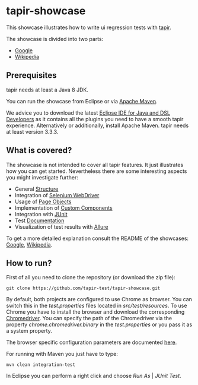 # tapir-showcase

This showcase illustrates how to write ui regression tests with [tapir](https://www.tapir-test.io).

The showcase is divided into two parts:
* [Google](google/README.md)
* [Wikipedia](wikipedia/README.md)

## Prerequisites
tapir needs at least a Java 8 JDK.

You can run the showcase from Eclipse or via [Apache Maven](https://maven.apache.org/).

We advice you to download the latest [Eclipse IDE for Java and DSL Developers](https://www.eclipse.org/downloads/packages/eclipse-ide-java-and-dsl-developers/oxygen2) as it contains all the plugins you need to have a smooth tapir experience.
Alternatively or additionally, install Apache Maven. tapir needs at least version 3.3.3.

## What is covered?
The showcase is not intended to cover all tapir features. It just illustrates how you can get started. Nevertheless there are some interesting aspects you might investigate further:
* General [Structure](https://www.tapir-test.io/docs/usingtapir/code-structure/)
* Integration of [Selenium WebDriver](https://www.tapir-test.io/docs/selenium/core/)
* Usage of [Page Objects](https://www.tapir-test.io/docs/usingtapir/page-objects/)
* Implementation of [Custom Components](https://www.tapir-test.io/docs/customization/htmlcomponents/)
* Integration with [JUnit](https://www.tapir-test.io/docs/extensions/junit/)
* Test [Documentation](https://www.tapir-test.io/docs/extensions/documentation/)
* Visualization of test results with [Allure](https://www.tapir-test.io/docs/extensions/allure/)

To get a more detailed explanation consult the README of the showcases: [Google](google/README.md), [Wikipedia](wikipedia/README.md).

## How to run?

First of all you need to clone the repository (or download the zip file):

```
git clone https://github.com/tapir-test/tapir-showcase.git
```

By default, both projects are configured to use Chrome as browser. You can switch this in the *test.properties* files located in *src/test/resources*. To use Chrome you have to install the browser and download the corresponding [Chromedriver](https://sites.google.com/a/chromium.org/chromedriver/).
You can specify the path of the Chromedriver via the property *chrome.chromedriver.binary* in the *test.properties* or you pass it as a system property.

The browser specific configuration parameters are documented [here](https://www.tapir-test.io/docs/selenium/browser/).


For running with Maven you just have to type:
```
mvn clean integration-test
```

In Eclipse you can perform a right click and choose *Run As* | *JUnit Test*.
